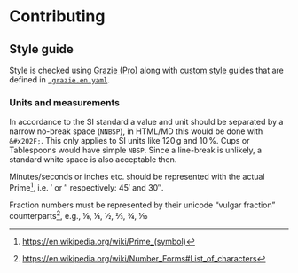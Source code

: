# Contributing

## Style guide

Style is checked using [Grazie (Pro)](https://plugins.jetbrains.com/plugin/16136-grazie-pro/) along with
[custom style guides](https://plugins.jetbrains.com/plugin/16136-grazie-pro/docs/project-style-guides.html#custom)
that are defined in [`.grazie.en.yaml`](.grazie.en.yaml).

### Units and measurements

In accordance to the SI standard a value and unit should be separated by a narrow no-break space (`NNBSP`),
in HTML/MD this would be done with `&#x202F;`.
This only applies to SI units like 120&#x202F;g and 10&#x202F;%.
Cups or Tablespoons would have simple `NBSP`.
Since a line-break is unlikely, a standard white space is also acceptable then.

Minutes/seconds or inches etc. should be represented with the actual Prime[^prime], i.e. ′ or ″ respectively: 45′ and 30″.

Fraction numbers must be represented by their unicode “vulgar fraction” counterparts[^vulgfract], e.g., ⅛, ¼, ½, ⅔, ¾, ⅒

[^prime]: https://en.wikipedia.org/wiki/Prime_(symbol)
[^vulgfract]: https://en.wikipedia.org/wiki/Number_Forms#List_of_characters
